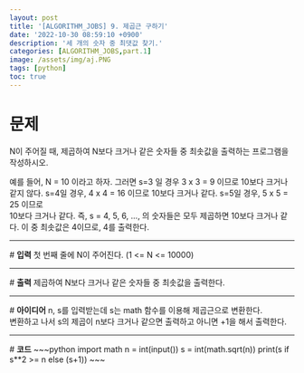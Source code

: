 ```yaml
---
layout: post
title: '[ALGORITHM_JOBS] 9. 제곱근 구하기'
date: '2022-10-30 08:59:10 +0900'
description: '세 개의 숫자 중 최댓값 찾기.'
categories: [ALGORITHM_JOBS,part.1]
image: /assets/img/aj.PNG
tags: [python]
toc: true
---
```

# <b>문제</b>
N이 주어질 때, 제곱하여 N보다 크거나 같은 숫자들 중 최솟값을 출력하는 프로그램을 작성하시오.<br>

예를 들어, N = 10 이라고 하자. 그러면 s=3 일 경우 3 x 3 = 9 이므로 10보다 크거나 같지 않다. s=4일 경우, 4 x 4 = 16 이므로 10보다 크거나 같다. s=5일 경우, 5 x 5 = 25 이므로<br>10보다 크거나 같다. 즉, s = 4, 5, 6, ..., 의 숫자들은 모두 제곱하면 10보다 크거나 같다. 이 중 최솟값은 4이므로, 4를 출력한다.<br>
<hr>
# <b>입력</b>
첫 번째 줄에 N이 주어진다. (1 <= N <= 10000)
<hr>
# <b>출력</b>
제곱하여 N보다 크거나 같은 숫자들 중 최솟값을 출력한다.
<hr>
# <b>아이디어</b>
n, s를 입력받는데 s는 math 함수를 이용해 제곱근으로 변환한다.<br>
변환하고 나서 s의 제곱이 n보다 크거나 같으면 출력하고 아니면 +1을 해서 출력한다.
<hr>
# <b>코드</b>
~~~python
import math
n = int(input())
s = int(math.sqrt(n))
print(s if s**2 >= n else (s+1))
~~~

